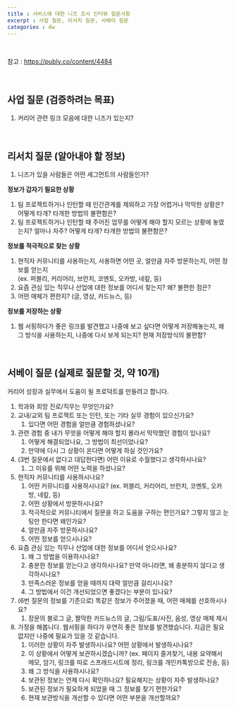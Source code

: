 ```yaml
---
title : 서비스에 대한 니즈 조사 인터뷰 질문사항
excerpt : 사업 질문, 리서치 질문, 서베이 질문
categories : dw
---
```


<br>

참고 : <https://publy.co/content/4484>

<br>

## 사업 질문 (검증하려는 목표)
1. 커리어 관련 링크 모음에 대한 니즈가 있는지?

<br>

## 리서치 질문 (알아내야 할 정보)
1. 니즈가 있을 사람들은 어떤 세그먼트의 사람들인가?  

**정보가 갑자기 필요한 상황**  
1. 팀 프로젝트하거나 인턴할 때 인간관계를 제외하고 가장 어렵거나 막막한 상황은? 어떻게 타개? 타개한 방법의 불편함은?  
2. 팀 프로젝트하거나 인턴할 때 주어진 업무를 어떻게 해야 할지 모르는 상황에 놓였는지? 얼마나 자주? 어떻게 타개? 타개한 방법의 불편함은?  

**정보를 적극적으로 찾는 상황**  
1. 현직자 커뮤니티를 사용하는지, 사용하면 어떤 곳, 얼만큼 자주 방문하는지, 어떤 정보를 얻는지  
(ex. 퍼블리, 커리어리, 브런치, 코멘토, 오카방, 네캎, 등)  
2. 요즘 관심 있는 직무나 산업에 대한 정보를 어디서 찾는지? 왜? 불편한 점은?  
3. 어떤 매체가 편한지? (글, 영상, 카드뉴스, 등)  

**정보를 저장하는 상황**  
1. 웹 서핑하다가 좋은 링크를 발견했고 나중에 보고 싶다면 어떻게 저장해놓는지, 왜 그 방식을 사용하는지, 나중에 다시 보게 되는지? 현재 저장방식의 불편함?

<br>

## 서베이 질문 (실제로 질문할 것, 약 10개)
커리어 성장과 실무에서 도움이 될 프로덕트를 만들려고 합니다.

1. 학과와 희망 진로/직무는 무엇인가요?
2. 교내/교외 팀 프로젝트 또는 인턴, 또는 기타 실무 경험이 있으신가요?
    1. 있다면 어떤 경험을 얼만큼 경험하셨나요?
3. 관련 경험 중 내가 무엇을 어떻게 해야 할지 몰라서 막막했던 경험이 있나요?
    1. 어떻게 해결되었나요, 그 방법이 최선이었나요?
    2. 만약에 다시 그 상황이 온다면 어떻게 하실 것인가요?
4. (3번 질문에서 없다고 대답한다면) 어떤 이유로 수월했다고 생각하시나요?
    1. 그 이유를 위해 어떤 노력을 하셨나요?
5. 현직자 커뮤니티를 사용하시나요?
    1. 어떤 커뮤니티를 사용하시나요? (ex. 퍼블리, 커리어리, 브런치, 코멘토, 오카방, 네캎, 등)
    2. 어떤 상황에서 방문하시나요?
    3. 적극적으로 커뮤니티에서 질문을 하고 도움을 구하는 편인가요? 그렇지 않고 눈팅만 한다면 왜인가요?
    4. 얼만큼 자주 방문하시나요?
    5. 어떤 정보를 얻으시나요?
6. 요즘 관심 있는 직무나 산업에 대한 정보를 어디서 얻으시나요?
    1. 왜 그 방법을 이용하시나요?
    2. 충분한 정보를 얻는다고 생각하시나요? 만약 아니라면, 왜 충분하지 않다고 생각하시나요?
    3. 만족스러운 정보를 얻을 때까지 대략 얼만큼 걸리시나요?
    4. 그 방법에서 이건 개선되었으면 좋겠다는 부분이 있나요?
7. (6번 질문의 정보를 기준으로) 똑같은 정보가 주어졌을 때, 어떤 매체를 선호하시나요?
    1. 장문의 블로그 글, 짤막한 카드뉴스의 글, 그림/도표/사진, 음성, 영상 매체 제시
8. 가정을 해봅니다. 웹서핑을 하다가 우연히 좋은 정보를 발견했습니다. 지금은 필요 없지만 나중에 필요가 있을 것 같습니다.
    1. 이러한 상황이 자주 발생하시나요? 어떤 상황에서 발생하시나요?
    2. 이 상황에서 어떻게 보관하시겠습니까? (ex. 페이지 즐겨찾기, 내용 요약해서 메모, 암기, 링크를 따로 스프레드시트에 정리, 링크를 개인카톡방으로 전송, 등)
    3. 왜 그 방식을 사용하시나요?
    4. 보관된 정보는 언제 다시 확인하나요? 필요해지는 상황이 자주 발생하나요?
    5. 보관된 정보가 필요하게 되었을 때 그 정보를 찾기 편한가요?
    6. 현재 보관방식을 개선할 수 있다면 어떤 부분을 개선할까요?

<br>
